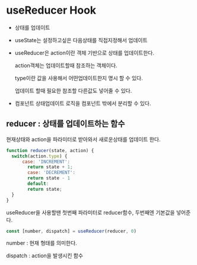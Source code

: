# useReducer Hook

- 상태를 업데이트

- useState는 설정하고싶은 다음상태를 직접지정해서 업데이트

- useReducer은 action이란 객체 기반으로 상태를 업데이트한다. 

  action객체는 업데이트할때 참조하는 객체이다.

  type이란 값을 사용해서 어떤업데이트한지 명시 할 수 있다.

  업데이트 할때 필요한 참조할 다른값도 넣어줄 수 있다.

- 컴포넌트 상태업데이트 로직을 컴포넌트 밖에서 분리할 수 있다.



## reducer : 상태를 업데이트하는 함수

현재상태와 action을 파라미터로 받아와서 새로운상태를 업데이트 한다.

```js
function reducer(state, action) {
  switch(action.type) {
      case: 'INCREMENT':
      	return state + 1;
	    case: 'DECREMENT':
      	return state - 1
	    default:
      	return state;
  }
}
```



useReducer을 사용할땐 첫번째 파라미터로 reducer함수,
두번째엔 기본값을 넣어준다.

```js
const [number, dispatch] = useReducer(reducer, 0)
```

number : 현재 형태를 의미한다.

dispatch : action을 발생시킨 함수

